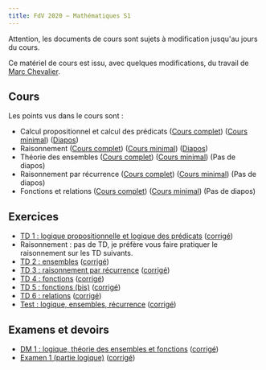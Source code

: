 ```yaml
---
title: FdV 2020 — Mathématiques S1
---
```


Attention, les documents de cours sont sujets à modification jusqu'au jours du
cours.

Ce matériel de cours est issu, avec quelques modifications, du travail de [Marc
Chevalier](https://teaching.marc-chevalier.com).

## Cours

Les points vus dans le cours sont :

* Calcul propositionnel et calcul des prédicats ([Cours
  complet](logique_full.pdf)) ([Cours minimal](logique_minimal.pdf))
  ([Diapos](logique_slides.pdf))
* Raisonnement ([Cours complet](raisonnement_full.pdf)) ([Cours
  minimal](raisonnement_minimal.pdf)) ([Diapos](raisonnement_slides.pdf))
* Théorie des ensembles ([Cours complet](ensembles_full.pdf)) ([Cours
  minimal](ensembles_minimal.pdf)) (Pas de diapos)
* Raisonnement par récurrence ([Cours complet](recurrence_full.pdf)) ([Cours
  minimal](recurrence_minimal.pdf)) (Pas de diapos)
* Fonctions et relations ([Cours complet](fonctions_full.pdf)) ([Cours
  minimal](fonctions_minimal.pdf)) (Pas de diapos)

## Exercices

* [TD 1 : logique propositionnelle et logique des prédicats](TD_logique.pdf)
  ([corrigé](TD_logique_corrige.pdf))
* Raisonnement : pas de TD, je préfère vous faire pratiquer le raisonnement sur
  les TD suivants.
* [TD 2 : ensembles](TD_ensembles.pdf) ([corrigé](TD_ensembles_corrige.pdf))
* [TD 3 : raisonnement par récurrence](TD_recurrence.pdf)
  ([corrigé](TD_recurrence_corrige.pdf))
* [TD 4 : fonctions](TD_fonctions.pdf) ([corrigé](TD_fonctions_corrige.pdf))
* [TD 5 : fonctions (bis)](TD_fonctions_bis.pdf)
  ([corrigé](TD_fonctions_bis_corrige.pdf))
* [TD 6 : relations](TD_relations.pdf) ([corrigé](TD_relations_corrige.pdf))
* [Test : logique, ensembles, récurrence](test_2020-2021.pdf)
  ([corrigé](test_2020-2021_corrige.pdf))

## Examens et devoirs

* [DM 1 : logique, théorie des ensembles et fonctions](DM_2020-2021.pdf)
  ([corrigé](DM_2020-2021_corrige.pdf))
* [Examen 1 (partie logique)](exam_2020-2021_fr.pdf)
  ([corrigé](exam_2020-2021_fr_corrige.pdf))
